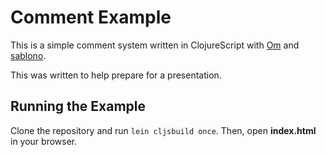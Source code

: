 Comment Example
===============

This is a simple comment system written in ClojureScript with [Om](https://github.com/swannodette/om) and [sablono](https://github.com/r0man/sablono).

This was written to help prepare for a presentation.

Running the Example
-------------------

Clone the repository and run `lein cljsbuild once`. Then, open **index.html** in your browser.
